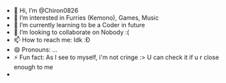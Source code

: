- 👋 Hi, I’m @Chiron0826
- 👀 I’m interested in Furries (Kemono), Games, Music
- 🌱 I’m currently learning to be a Coder in future
- 💞️ I’m looking to collaborate on Nobody :(
- 📫 How to reach me: Idk :Đ
- 😄 Pronouns: ...
- ⚡ Fun fact: As I see to myself, i'm not cringe :> U can check it if u r close enough to me
- 

<!---
Chiron0826/Chiron0826 is a ✨ special ✨ repository because its `README.md` (this file) appears on your GitHub profile.
You can click the Preview link to take a look at your changes.
--->
